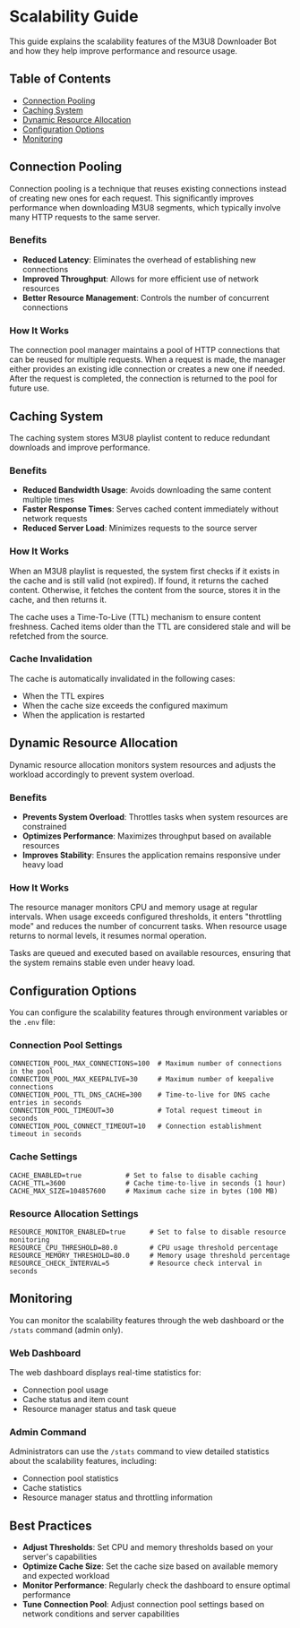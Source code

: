 # Scalability Guide

This guide explains the scalability features of the M3U8 Downloader Bot and how they help improve performance and resource usage.

## Table of Contents

- [Connection Pooling](#connection-pooling)
- [Caching System](#caching-system)
- [Dynamic Resource Allocation](#dynamic-resource-allocation)
- [Configuration Options](#configuration-options)
- [Monitoring](#monitoring)

## Connection Pooling

Connection pooling is a technique that reuses existing connections instead of creating new ones for each request. This significantly improves performance when downloading M3U8 segments, which typically involve many HTTP requests to the same server.

### Benefits

- **Reduced Latency**: Eliminates the overhead of establishing new connections
- **Improved Throughput**: Allows for more efficient use of network resources
- **Better Resource Management**: Controls the number of concurrent connections

### How It Works

The connection pool manager maintains a pool of HTTP connections that can be reused for multiple requests. When a request is made, the manager either provides an existing idle connection or creates a new one if needed. After the request is completed, the connection is returned to the pool for future use.

## Caching System

The caching system stores M3U8 playlist content to reduce redundant downloads and improve performance.

### Benefits

- **Reduced Bandwidth Usage**: Avoids downloading the same content multiple times
- **Faster Response Times**: Serves cached content immediately without network requests
- **Reduced Server Load**: Minimizes requests to the source server

### How It Works

When an M3U8 playlist is requested, the system first checks if it exists in the cache and is still valid (not expired). If found, it returns the cached content. Otherwise, it fetches the content from the source, stores it in the cache, and then returns it.

The cache uses a Time-To-Live (TTL) mechanism to ensure content freshness. Cached items older than the TTL are considered stale and will be refetched from the source.

### Cache Invalidation

The cache is automatically invalidated in the following cases:
- When the TTL expires
- When the cache size exceeds the configured maximum
- When the application is restarted

## Dynamic Resource Allocation

Dynamic resource allocation monitors system resources and adjusts the workload accordingly to prevent system overload.

### Benefits

- **Prevents System Overload**: Throttles tasks when system resources are constrained
- **Optimizes Performance**: Maximizes throughput based on available resources
- **Improves Stability**: Ensures the application remains responsive under heavy load

### How It Works

The resource manager monitors CPU and memory usage at regular intervals. When usage exceeds configured thresholds, it enters "throttling mode" and reduces the number of concurrent tasks. When resource usage returns to normal levels, it resumes normal operation.

Tasks are queued and executed based on available resources, ensuring that the system remains stable even under heavy load.

## Configuration Options

You can configure the scalability features through environment variables or the `.env` file:

### Connection Pool Settings

```
CONNECTION_POOL_MAX_CONNECTIONS=100  # Maximum number of connections in the pool
CONNECTION_POOL_MAX_KEEPALIVE=30     # Maximum number of keepalive connections
CONNECTION_POOL_TTL_DNS_CACHE=300    # Time-to-live for DNS cache entries in seconds
CONNECTION_POOL_TIMEOUT=30           # Total request timeout in seconds
CONNECTION_POOL_CONNECT_TIMEOUT=10   # Connection establishment timeout in seconds
```

### Cache Settings

```
CACHE_ENABLED=true           # Set to false to disable caching
CACHE_TTL=3600               # Cache time-to-live in seconds (1 hour)
CACHE_MAX_SIZE=104857600     # Maximum cache size in bytes (100 MB)
```

### Resource Allocation Settings

```
RESOURCE_MONITOR_ENABLED=true      # Set to false to disable resource monitoring
RESOURCE_CPU_THRESHOLD=80.0        # CPU usage threshold percentage
RESOURCE_MEMORY_THRESHOLD=80.0     # Memory usage threshold percentage
RESOURCE_CHECK_INTERVAL=5          # Resource check interval in seconds
```

## Monitoring

You can monitor the scalability features through the web dashboard or the `/stats` command (admin only).

### Web Dashboard

The web dashboard displays real-time statistics for:
- Connection pool usage
- Cache status and item count
- Resource manager status and task queue

### Admin Command

Administrators can use the `/stats` command to view detailed statistics about the scalability features, including:
- Connection pool statistics
- Cache statistics
- Resource manager status and throttling information

## Best Practices

- **Adjust Thresholds**: Set CPU and memory thresholds based on your server's capabilities
- **Optimize Cache Size**: Set the cache size based on available memory and expected workload
- **Monitor Performance**: Regularly check the dashboard to ensure optimal performance
- **Tune Connection Pool**: Adjust connection pool settings based on network conditions and server capabilities
